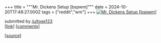 +++
title = """Mr. Dickens Setup [bspwm]"""
date = 2024-10-20T17:48:27.000Z
tags = ["reddit","wm"]
+++
[![Mr. Dickens Setup [bspwm]](https://preview.redd.it/u3japsj68yvd1.png?width=640&crop=smart&auto=webp&s=1efa6af8352fc1191032d8ced0c7a95e772c55b3 "Mr. Dickens Setup [bspwm]")](https://www.reddit.com/r/unixporn/comments/1g84htf/mr_dickens_setup_bspwm/)

submitted by [/u/tose123](https://www.reddit.com/user/tose123)  
[\[link\]](https://i.redd.it/u3japsj68yvd1.png) [\[comments\]](https://www.reddit.com/r/unixporn/comments/1g84htf/mr_dickens_setup_bspwm/)

[[source]](https://www.reddit.com/r/unixporn/comments/1g84htf/mr_dickens_setup_bspwm/)
